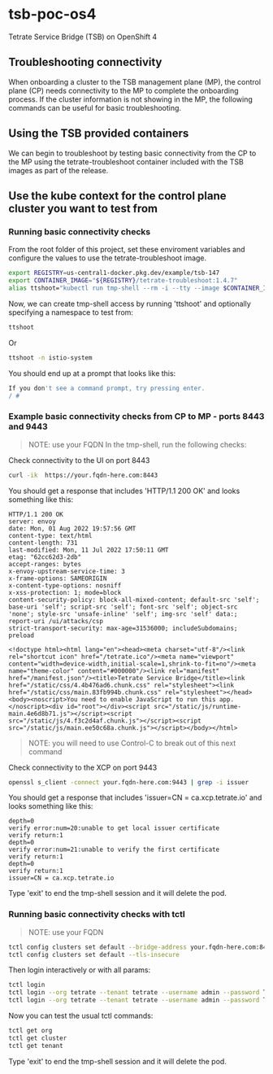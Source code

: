 # tsb-poc-os4
Tetrate Service Bridge (TSB) on OpenShift 4

## Troubleshooting connectivity
When onboarding a cluster to the TSB management plane (MP), the control plane (CP) needs connectivity to the MP to complete the onboarding process. If the cluster information is not showing in the MP, the following commands can be useful for basic troubleshooting.

## Using the TSB provided containers
We can begin to troubleshoot by testing basic connectivity from the CP to the MP using the tetrate-troubleshoot container included with the TSB images as part of the release.

## Use the kube context for the control plane cluster you want to test from

### Running basic connectivity checks
From the root folder of this project, set these enviroment variables and configure the values to use the tetrate-troubleshoot image.
```bash
export REGISTRY=us-central1-docker.pkg.dev/example/tsb-147
export CONTAINER_IMAGE="${REGISTRY}/tetrate-troubleshoot:1.4.7"
alias ttshoot="kubectl run tmp-shell --rm -i --tty --image $CONTAINER_IMAGE"

```

Now, we can create tmp-shell access by running 'ttshoot' and optionally specifying a namespace to test from:
```bash
ttshoot
```
Or
```bash
ttshoot -n istio-system
```

You should end up at a prompt that looks like this:
```bash
If you don't see a command prompt, try pressing enter.
/ #
```

### Example basic connectivity checks from CP to MP - ports 8443 and 9443
> NOTE: use your FQDN
In the tmp-shell, run the following checks:

Check connectivity to the UI on port 8443
```bash 
curl -ik  https://your.fqdn-here.com:8443
```

You should get a response that includes 'HTTP/1.1 200 OK' and looks something like this:
```console
HTTP/1.1 200 OK
server: envoy
date: Mon, 01 Aug 2022 19:57:56 GMT
content-type: text/html
content-length: 731
last-modified: Mon, 11 Jul 2022 17:50:11 GMT
etag: "62cc62d3-2db"
accept-ranges: bytes
x-envoy-upstream-service-time: 3
x-frame-options: SAMEORIGIN
x-content-type-options: nosniff
x-xss-protection: 1; mode=block
content-security-policy: block-all-mixed-content; default-src 'self'; base-uri 'self'; script-src 'self'; font-src 'self'; object-src 'none'; style-src 'unsafe-inline' 'self'; img-src 'self' data:; report-uri /ui/attacks/csp
strict-transport-security: max-age=31536000; includeSubdomains; preload

<!doctype html><html lang="en"><head><meta charset="utf-8"/><link rel="shortcut icon" href="/tetrate.ico"/><meta name="viewport" content="width=device-width,initial-scale=1,shrink-to-fit=no"/><meta name="theme-color" content="#000000"/><link rel="manifest" href="/manifest.json"/><title>Tetrate Service Bridge</title><link href="/static/css/4.4b476ad6.chunk.css" rel="stylesheet"><link href="/static/css/main.83fb994b.chunk.css" rel="stylesheet"></head><body><noscript>You need to enable JavaScript to run this app.</noscript><div id="root"></div><script src="/static/js/runtime-main.4e6d8b71.js"></script><script src="/static/js/4.f3c2d4af.chunk.js"></script><script src="/static/js/main.ee50c68a.chunk.js"></script></body></html>
```

> NOTE: you will need to use Control-C to break out of this next command

Check connectivity to the XCP on port 9443
```bash 
openssl s_client -connect your.fqdn-here.com:9443 | grep -i issuer

```

You should get a response that includes 'issuer=CN = ca.xcp.tetrate.io' and looks something like this:
```console
depth=0
verify error:num=20:unable to get local issuer certificate
verify return:1
depth=0
verify error:num=21:unable to verify the first certificate
verify return:1
depth=0
verify return:1
issuer=CN = ca.xcp.tetrate.io

```

Type 'exit' to end the tmp-shell session and it will delete the pod.


### Running basic connectivity checks with tctl 

> NOTE: use your FQDN

```bash
tctl config clusters set default --bridge-address your.fqdn-here.com:8443
tctl config clusters set default --tls-insecure

```

Then login interactively or with all params:
```bash
tctl login
tctl login --org tetrate --tenant tetrate --username admin --password Tetrate123
tctl login --org tetrate --tenant tetrate --username admin --password Tetrate123 --debug

```

Now you can test the usual tctl commands:
```bash
tctl get org
tctl get cluster
tctl get tenant

```

Type 'exit' to end the tmp-shell session and it will delete the pod.
